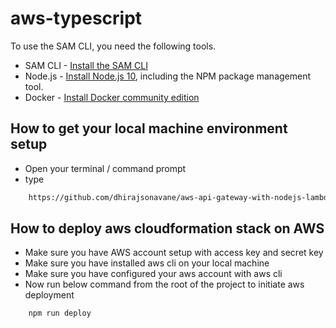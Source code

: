 # aws-typescript

To use the SAM CLI, you need the following tools.

* SAM CLI - [Install the SAM CLI](https://docs.aws.amazon.com/serverless-application-model/latest/developerguide/serverless-sam-cli-install.html)
* Node.js - [Install Node.js 10](https://nodejs.org/en/), including the NPM package management tool.
* Docker - [Install Docker community edition](https://hub.docker.com/search/?type=edition&offering=community)


## How to get your local machine environment setup

- Open your terminal / command prompt
- type 

```bash
    https://github.com/dhirajsonavane/aws-api-gateway-with-nodejs-lambda-sam-template.git
```

## How to deploy aws cloudformation stack on AWS

- Make sure you have AWS account setup with access key and secret key
- Make sure you have installed aws cli on your local machine
- Make sure you have configured your aws account with aws cli
- Now run below command from the root of the project to initiate aws deployment

```bash
    npm run deploy
```